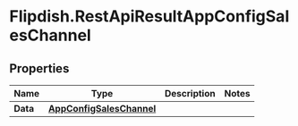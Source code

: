 # Flipdish.RestApiResultAppConfigSalesChannel

## Properties

Name | Type | Description | Notes
------------ | ------------- | ------------- | -------------
**Data** | [**AppConfigSalesChannel**](AppConfigSalesChannel.md) |  | 


